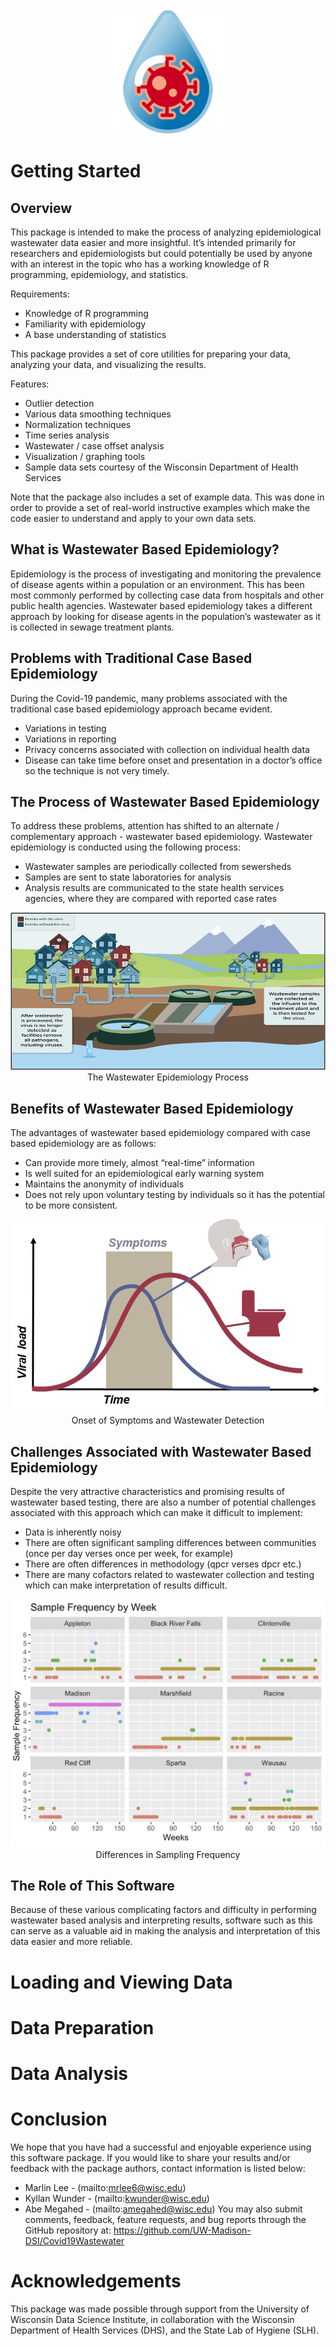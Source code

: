 <div align="center">
    <img src="../../docs/images/covid-droplet.svg" alt="Logo" style="width:200px">
</div>

# Getting Started

## Overview

This package is intended to make the process of analyzing epidemiological wastewater data easier and more insightful. It’s intended primarily for researchers and epidemiologists but could potentially be used by anyone with an interest in the topic who has a working knowledge of R programming, epidemiology, and statistics.   

Requirements:
- Knowledge of R programming
- Familiarity with epidemiology
- A base understanding of statistics

This package provides a set of core utilities for preparing your data, analyzing your data, and visualizing the results.  

Features:
- Outlier detection
- Various data smoothing techniques
- Normalization techniques
- Time series analysis
- Wastewater / case offset analysis
- Visualization / graphing tools
- Sample data sets courtesy of the Wisconsin Department of Health Services

Note that the package also includes a set of example data.   This was done in order to provide a set of real-world instructive examples which make the code easier to understand and apply to your own data sets.

## What is Wastewater Based Epidemiology?

Epidemiology is the process of investigating and monitoring the prevalence of disease agents within a population or an environment. This has been most commonly performed by collecting case data from hospitals and other public health agencies. Wastewater based epidemiology takes a different approach by looking for disease agents in the population’s wastewater as it is collected in sewage treatment plants.

## Problems with Traditional Case Based Epidemiology

During the Covid-19 pandemic, many problems associated with the traditional case based epidemiology approach became evident.  

- Variations in testing
- Variations in reporting
- Privacy concerns associated with collection on individual health data
- Disease can take time before onset and presentation in a doctor’s office so the technique is not very timely.

## The Process of Wastewater Based Epidemiology
To address these problems, attention has shifted to an alternate / complementary approach - wastewater based epidemiology.   Wastewater epidemiology is conducted using the following process:

- Wastewater samples are periodically collected from sewersheds
- Samples are sent to state laboratories for analysis
- Analysis results are communicated to the state health services agencies, where they are compared with reported case rates

<div align="center">
    <img src="../../docs/images/getting-started/wastewater-process.png" alt="The Wastewater Epidemiology Process">
    <div>
        <label>The Wastewater Epidemiology Process</label>
    </div>
</div>

## Benefits of Wastewater Based Epidemiology

The advantages of wastewater based epidemiology compared with case based epidemiology are as follows:

- Can provide more timely, almost “real-time” information
- Is well suited for an epidemiological early warning system
- Maintains the anonymity of individuals
- Does not rely upon voluntary testing by individuals so it has the potential to be more consistent.

<div align="center">
    <img src="../../docs/images/getting-started/wastewater-offset.png" alt="Onset of Symptoms and Wastewater Detection">
    <div>
        <label>Onset of Symptoms and Wastewater Detection</label>
    </div>
</div>

## Challenges Associated with Wastewater Based Epidemiology

Despite the very attractive characteristics and promising results of wastewater based testing, there are also a number of potential challenges associated with this approach which can make it difficult to implement:

- Data is inherently noisy
- There are often significant sampling differences between communities (once per day verses once per week, for example)
- There are often differences in methodology (qpcr verses dpcr etc.)
- There are many cofactors related to wastewater collection and testing which can make interpretation of results difficult.

<div align="center">
    <img src="../../docs/images/getting-started/sample-frequency.png" alt="Differences in Sampling Frequency">
    <div>
        <label>Differences in Sampling Frequency</label>
    </div>
</div>

## The Role of This Software
Because of these various complicating factors and difficulty in performing wastewater based analysis and interpreting results, software such as this can serve as a valuable aid in making the analysis and interpretation of this data easier and more reliable. 

# Loading and Viewing Data

# Data Preparation

# Data Analysis

# Conclusion

We hope that you have had a successful and enjoyable experience using this software package.   If you would like to share your results and/or feedback with the package authors, contact information is listed below:

- Marlin Lee - (mailto:mrlee6@wisc.edu)
- Kyllan Wunder - (mailto:kwunder@wisc.edu)
- Abe Megahed - (mailto:amegahed@wisc.edu)
You may also submit comments, feedback, feature requests, and bug reports through the GitHub repository at:  https://github.com/UW-Madison-DSI/Covid19Wastewater

# Acknowledgements

This package was made possible through support from the University of Wisconsin Data Science Institute, in collaboration with the Wisconsin Department of Health Services (DHS), and the State Lab of Hygiene (SLH).

